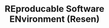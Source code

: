 ---
description: Tackles the problem of reproducible research code. It helps users create
  portable "buckets" containing the development environment, analysis code, and data
  (using Docker & JupyterLab). Resen comes pre-installed with community-developed
  software.
point_of_contact: Asti Bhatt
record_last_updated: Fri, 11 Feb 2022 13:53:01 GMT
shortname: resen
title: REproducable Software ENvironment (Resen)
type: access tool
uuid: 7e51b674-5ea3-4b37-ba93-92898d093afd
website_link: https://ingeo.datatransport.org/home/resen
---
